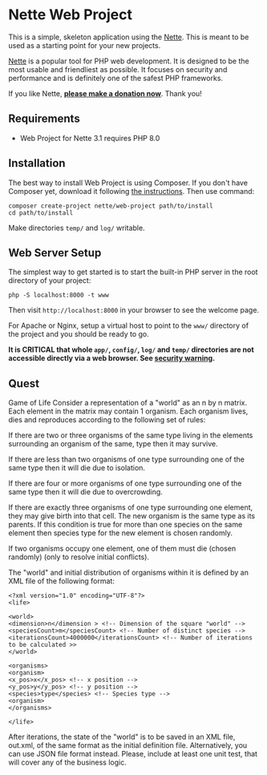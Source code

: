 Nette Web Project
=================

This is a simple, skeleton application using the [Nette](https://nette.org). This is meant to
be used as a starting point for your new projects.

[Nette](https://nette.org) is a popular tool for PHP web development.
It is designed to be the most usable and friendliest as possible. It focuses
on security and performance and is definitely one of the safest PHP frameworks.

If you like Nette, **[please make a donation now](https://nette.org/donate)**. Thank you!


Requirements
------------

- Web Project for Nette 3.1 requires PHP 8.0


Installation
------------

The best way to install Web Project is using Composer. If you don't have Composer yet,
download it following [the instructions](https://doc.nette.org/composer). Then use command:

	composer create-project nette/web-project path/to/install
	cd path/to/install


Make directories `temp/` and `log/` writable.


Web Server Setup
----------------

The simplest way to get started is to start the built-in PHP server in the root directory of your project:

	php -S localhost:8000 -t www

Then visit `http://localhost:8000` in your browser to see the welcome page.

For Apache or Nginx, setup a virtual host to point to the `www/` directory of the project and you
should be ready to go.

**It is CRITICAL that whole `app/`, `config/`, `log/` and `temp/` directories are not accessible directly
via a web browser. See [security warning](https://nette.org/security-warning).**



Quest
-----
Game of Life
Consider a representation of a "world" as an n by n matrix. Each element in the matrix may contain 1 organism. Each organism lives, dies and reproduces according to the following set of rules:

If there are two or three organisms of the same type living in the elements surrounding an organism of the same, type then it may survive.

If there are less than two organisms of one type surrounding one of the same type then it will die due to isolation.

If there are four or more organisms of one type surrounding one of the same type then it will die due to overcrowding.

If there are exactly three organisms of one type surrounding one element, they may give birth into that cell. The new organism is the
same type as its parents. If this condition is true for more than one
species on the same element then species type for the new element is chosen randomly.

If two organisms occupy one element, one of them must die (chosen randomly) (only to resolve initial conflicts).

The "world" and initial distribution of organisms within it is defined by an XML file of the following format:
````
<?xml version="1.0" encoding="UTF-8"?>
<life>

<world>
<dimension>n</dimension > <!-- Dimension of the square "world" -->
<speciesCount>m</speciesCount> <!-- Number of distinct species -->
<iterationsCount>4000000</iterationsCount> <!-- Number of iterations to be calculated >>
</world>

<organisms>
<organism>
<x_pos>x</x_pos> <!-- x position -->
<y_pos>y</y_pos> <!-- y position -->
<species>type</species> <!-- Species type -->
<organism>
</organisms>

</life>
````

After iterations, the state of the "world" is to be saved in an XML file, out.xml, of the same format as the initial definition file. Alternatively, you can use JSON file format instead.
Please, include at least one unit test, that will cover any of the business logic.

